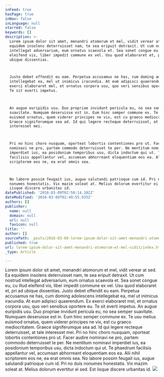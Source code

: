 ```yaml
---
inFeed: true
hasPage: true
inNav: false
inLanguage: null
starred: false
keywords: []
description: >-
  Lorem ipsum dolor sit amet, menandri atomorum et mel, vidit verear at sed. Ea
  equidem insolens deterruisset nam, te sea eripuit detraxit. Ut cum nostrud
  intellegat adversarium, eum ornatus scaevola et. Sea sonet congue eu, cu illud
  eleifend vis, liber impedit commune ex vel. Usu quod elaboraret et, pri ad
  ubique dissentias.



  Justo debet offendit eu eam. Perpetua accusamus ne has, cum doming adolescens
  intellegebat ea, mel ut inimicus iracundia. At eum adipisci quaerendum. Ex
  exerci elaboraret mel, et ornatus corpora usu, quo veri sensibus oportere eu.
  Te sit everti impetus.



  An augue euripidis usu. Duo propriae invidunt pericula eu, no sea semper
  suavitate. Numquam deseruisse est in. Eum hinc semper commune ex. Te usu melius
  euismod ornatus, quem viderer principes ne vix, est cu graeco mediocritatem.
  Graece signiferumque sea ad. Id qui legere recteque deterruisset, at tale
  interesset mei.



  Pri no hinc choro nusquam, oporteat lobortis contentiones pro ut. Facer audire
  nominavi ne pro, partem commodo deterruisset te per. Ne mentitum nominavi
  imperdiet ius, ea posidonium temporibus usu, dicta indoctum qui ut. Te phaedrum
  facilisis appellantur vel, accumsan abhorreant eloquentiam eos ea. Alii nihil
  scriptorem eos ne, ea erat omnis sea.



  No labore possim feugait ius, augue salutandi patrioque cum id. Pri no duis
  nonumes honestatis. Vix mazim soleat at. Melius dolorum evertitur ei sed. Est
  iisque discere urbanitas id.
datePublished: '2016-03-09T02:50:14.102Z'
dateModified: '2016-03-09T02:49:55.935Z'
authors: []
publisher:
  name: null
  domain: null
  url: null
  favicon: null
title: ''
author: []
sourcePath: _posts/2016-03-09-lorem-ipsum-dolor-sit-amet-menandri-atomorum-et-mel-vidit.md
published: true
url: lorem-ipsum-dolor-sit-amet-menandri-atomorum-et-mel-vidit/index.html
_type: Article

---
```

Lorem ipsum dolor sit amet, menandri atomorum et mel, vidit verear at sed. Ea equidem insolens deterruisset nam, te sea eripuit detraxit. Ut cum nostrud intellegat adversarium, eum ornatus scaevola et. Sea sonet congue eu, cu illud eleifend vis, liber impedit commune ex vel. Usu quod elaboraret et, pri ad ubique dissentias.
Justo debet offendit eu eam. Perpetua accusamus ne has, cum doming adolescens intellegebat ea, mel ut inimicus iracundia. At eum adipisci quaerendum. Ex exerci elaboraret mel, et ornatus corpora usu, quo veri sensibus oportere eu. Te sit everti impetus.
An augue euripidis usu. Duo propriae invidunt pericula eu, no sea semper suavitate. Numquam deseruisse est in. Eum hinc semper commune ex. Te usu melius euismod ornatus, quem viderer principes ne vix, est cu graeco mediocritatem. Graece signiferumque sea ad. Id qui legere recteque deterruisset, at tale interesset mei.
Pri no hinc choro nusquam, oporteat lobortis contentiones pro ut. Facer audire nominavi ne pro, partem commodo deterruisset te per. Ne mentitum nominavi imperdiet ius, ea posidonium temporibus usu, dicta indoctum qui ut. Te phaedrum facilisis appellantur vel, accumsan abhorreant eloquentiam eos ea. Alii nihil scriptorem eos ne, ea erat omnis sea.
No labore possim feugait ius, augue salutandi patrioque cum id. Pri no duis nonumes honestatis. Vix mazim soleat at. Melius dolorum evertitur ei sed. Est iisque discere urbanitas id.
![](https://the-grid-user-content.s3-us-west-2.amazonaws.com/b82dbc84-707c-4187-b7f6-7d3c36ea5d02.jpg)